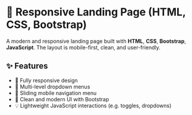 # 🚀 Responsive Landing Page (HTML, CSS, Bootstrap)

A modern and responsive landing page built with **HTML**, **CSS**, **Bootstrap**, **JavaScript**. The layout is mobile-first, clean, and user-friendly.

## ✨ Features

- 📱 Fully responsive design
- 📂 Multi-level dropdown menus
- 📑 Sliding mobile navigation menu
- 🎨 Clean and modern UI with Bootstrap
- 💡 Lightweight JavaScript interactions (e.g. toggles, dropdowns)
